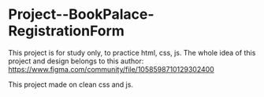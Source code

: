 # Project--BookPalace-RegistrationForm

This project is for study only, to practice html, css, js. The whole idea of this project and design belongs to this author: https://www.figma.com/community/file/1058598710129302400

This project made on clean css and js.
